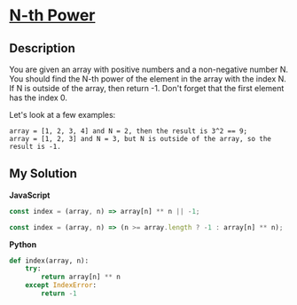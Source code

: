 # [N-th Power](https://www.codewars.com/kata/57d814e4950d8489720008db)

## Description

You are given an array with positive numbers and a non-negative number N. You should find the N-th power of the element in the array with the index N. If N is outside of the array, then return -1. Don't forget that the first element has the index 0.

Let's look at a few examples:

```
array = [1, 2, 3, 4] and N = 2, then the result is 3^2 == 9;
array = [1, 2, 3] and N = 3, but N is outside of the array, so the result is -1.
```

## My Solution

**JavaScript**

```js
const index = (array, n) => array[n] ** n || -1;
```

```js
const index = (array, n) => (n >= array.length ? -1 : array[n] ** n);
```

**Python**

```py
def index(array, n):
    try:
        return array[n] ** n
    except IndexError:
        return -1
```
